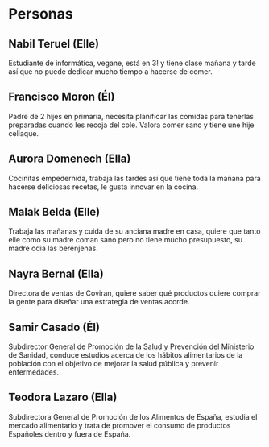 # Personas

## Nabil Teruel (Elle)

Estudiante de informática, vegane, está en 3! y tiene clase mañana y tarde así
que no puede dedicar mucho tiempo a hacerse de comer.

## Francisco Moron (Él)

Padre de 2 hijes en primaria, necesita planificar las comidas para tenerlas
preparadas cuando les recoja del cole. Valora comer sano y tiene une hije
celiaque.

## Aurora Domenech (Ella)

Cocinitas empedernida, trabaja las tardes así que tiene toda la mañana para
hacerse deliciosas recetas, le gusta innovar en la cocina.

## Malak Belda (Elle)

Trabaja las mañanas y cuida de su anciana madre en casa, quiere que tanto elle
como su madre coman sano pero no tiene mucho presupuesto, su madre odia las
berenjenas.

## Nayra Bernal (Ella)

Directora de ventas de Coviran, quiere saber qué productos quiere comprar la
gente para diseñar una estrategia de ventas acorde.

## Samir Casado (Él)

Subdirector General de Promoción de la Salud y Prevención del Ministerio de
Sanidad, conduce estudios acerca de los hábitos alimentarios de la población
con el objetivo de mejorar la salud pública y prevenir enfermedades.

## Teodora Lazaro (Ella)

Subdirectora General de Promoción de los Alimentos de España, estudia el
mercado alimentario y trata de promover el consumo de productos Españoles
dentro y fuera de España.
